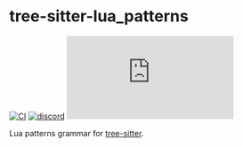 # tree-sitter-lua_patterns

[![CI][ci]](https://github.com/tree-sitter/tree-sitter-lua_patterns/actions/workflows/ci.yml)
[![discord][discord]](https://discord.gg/w7nTvsVJhm)
[![matrix][matrix]](https://matrix.to/#/#tree-sitter-chat:matrix.org)
<!--[![crates][crates]](https://crates.io/crates/tree-sitter-lua_patterns)-->
<!--[![npm][npm]](https://www.npmjs.com/package/tree-sitter-lua_patterns)-->
<!--[![pypi][pypi]](https://pypi.org/project/tree-sitter-lua_patterns)-->

Lua patterns grammar for [tree-sitter](https://github.com/tree-sitter/tree-sitter).

[ci]: https://img.shields.io/github/actions/workflow/status/OXY2DEV/tree-sitter-lua_patterns/ci.yml?logo=github&label=CI
[discord]: https://img.shields.io/discord/1063097320771698699?logo=discord&label=discord
[matrix]: https://img.shields.io/matrix/tree-sitter-chat%3Amatrix.org?logo=matrix&label=matrix
<!--[npm]: https://img.shields.io/npm/v/tree-sitter-lua_patterns?logo=npm-->
<!--[crates]: https://img.shields.io/crates/v/tree-sitter-lua_patterns?logo=rust-->
<!--[pypi]: https://img.shields.io/pypi/v/tree-sitter-lua_patterns?logo=pypi&logoColor=ffd242-->

